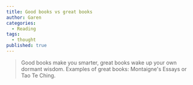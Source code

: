 ```yaml
---
title: Good books vs great books
author: Garen
categories:
  - Reading
tags:
  - thought
published: true
---
```

> Good books make you smarter, great books wake up your own dormant wisdom. Examples of great books: Montaigne's Essays or Tao Te Ching.